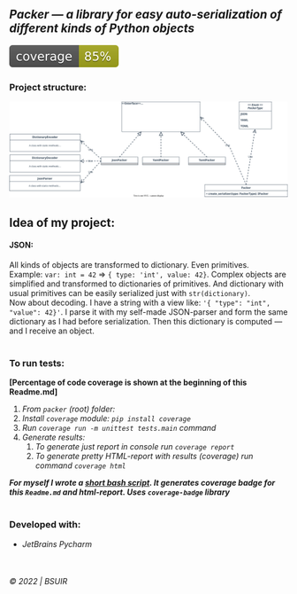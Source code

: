 ## ___Packer__ — a library for easy auto-serialization of different kinds of Python objects_


![alt Unittest coverage result](coverage.svg)
&nbsp;

### Project structure:

![](scheme.svg)

## Idea of my project:

#### JSON:

All kinds of objects are transformed to dictionary. Even primitives.   
Example: `var: int = 42` => `{ type: 'int', value: 42}`. Complex objects are simplified and transformed to dictionaries
of primitives. And dictionary with usual primitives can be easily serialized just with `str(dictionary)`.  
Now about decoding. I have a string with a view like: `'{ "type": "int", "value": 42}'`. I parse it with my self-made
JSON-parser and form the same dictionary as I had before serialization. Then this dictionary is computed — and I receive an object.  
&nbsp;


### To run tests:  
__[Percentage of code coverage is shown at the beginning of this Readme.md]__
1. _From `packer` (root) folder:_  
2. _Install `coverage` module: `pip install coverage`_  
3. _Run `coverage run -m unittest tests.main` command_  
4. _Generate results:_
   1. _To generate just report in console run `coverage report`_
   2. _To generate pretty HTML-report with results (coverage) run command `coverage html`_
   

___For myself I wrote a [short bash script](test.sh). It generates coverage badge for this `Readme.md` and html-report. Uses `coverage-badge` library___  
&nbsp;    


### Developed with:
* _JetBrains Pycharm_


&nbsp;   

###### © 2022 | BSUIR
